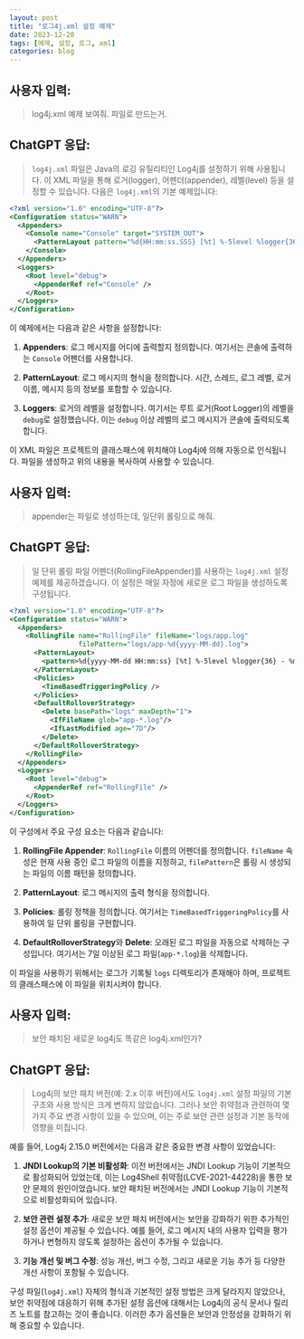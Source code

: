```yaml
---
layout: post
title: "로그4j.xml 설정 예제"
date: 2023-12-20
tags: [예제, 설정, 로그, xml]
categories: blog
---
```


## 사용자 입력:
> log4j.xml 예제 보여줘. 파일로 만드는거.

## ChatGPT 응답:
> `log4j.xml` 파일은 Java의 로깅 유틸리티인 Log4j를 설정하기 위해 사용됩니다. 이 XML 파일을 통해 로거(logger), 어펜더(appender), 레벨(level) 등을 설정할 수 있습니다. 다음은 `log4j.xml`의 기본 예제입니다:

```xml
<?xml version="1.0" encoding="UTF-8"?>
<Configuration status="WARN">
  <Appenders>
    <Console name="Console" target="SYSTEM_OUT">
      <PatternLayout pattern="%d{HH:mm:ss.SSS} [%t] %-5level %logger{36} - %msg%n" />
    </Console>
  </Appenders>
  <Loggers>
    <Root level="debug">
      <AppenderRef ref="Console" />
    </Root>
  </Loggers>
</Configuration>
```

이 예제에서는 다음과 같은 사항을 설정합니다:

1. **Appenders**: 로그 메시지를 어디에 출력할지 정의합니다. 여기서는 콘솔에 출력하는 `Console` 어펜더를 사용합니다.

2. **PatternLayout**: 로그 메시지의 형식을 정의합니다. 시간, 스레드, 로그 레벨, 로거 이름, 메시지 등의 정보를 포함할 수 있습니다.

3. **Loggers**: 로거의 레벨을 설정합니다. 여기서는 루트 로거(Root Logger)의 레벨을 `debug`로 설정했습니다. 이는 `debug` 이상 레벨의 로그 메시지가 콘솔에 출력되도록 합니다.

이 XML 파일은 프로젝트의 클래스패스에 위치해야 Log4j에 의해 자동으로 인식됩니다. 파일을 생성하고 위의 내용을 복사하여 사용할 수 있습니다.

## 사용자 입력:
> appender는 파일로 생성하는데, 일단위 롤링으로 해줘.

## ChatGPT 응답:
> 일 단위 롤링 파일 어펜더(RollingFileAppender)를 사용하는 `log4j.xml` 설정 예제를 제공하겠습니다. 이 설정은 매일 자정에 새로운 로그 파일을 생성하도록 구성됩니다. 

```xml
<?xml version="1.0" encoding="UTF-8"?>
<Configuration status="WARN">
  <Appenders>
    <RollingFile name="RollingFile" fileName="logs/app.log" 
                 filePattern="logs/app-%d{yyyy-MM-dd}.log">
      <PatternLayout>
        <pattern>%d{yyyy-MM-dd HH:mm:ss} [%t] %-5level %logger{36} - %msg%n</pattern>
      </PatternLayout>
      <Policies>
        <TimeBasedTriggeringPolicy />
      </Policies>
      <DefaultRolloverStrategy>
        <Delete basePath="logs" maxDepth="1">
          <IfFileName glob="app-*.log"/>
          <IfLastModified age="7D"/>
        </Delete>
      </DefaultRolloverStrategy>
    </RollingFile>
  </Appenders>
  <Loggers>
    <Root level="debug">
      <AppenderRef ref="RollingFile" />
    </Root>
  </Loggers>
</Configuration>
```

이 구성에서 주요 구성 요소는 다음과 같습니다:

1. **RollingFile Appender**: `RollingFile` 이름의 어펜더를 정의합니다. `fileName` 속성은 현재 사용 중인 로그 파일의 이름을 지정하고, `filePattern`은 롤링 시 생성되는 파일의 이름 패턴을 정의합니다.

2. **PatternLayout**: 로그 메시지의 출력 형식을 정의합니다.

3. **Policies**: 롤링 정책을 정의합니다. 여기서는 `TimeBasedTriggeringPolicy`를 사용하여 일 단위 롤링을 구현합니다.

4. **DefaultRolloverStrategy**와 **Delete**: 오래된 로그 파일을 자동으로 삭제하는 구성입니다. 여기서는 7일 이상된 로그 파일(`app-*.log`)을 삭제합니다.

이 파일을 사용하기 위해서는 로그가 기록될 `logs` 디렉토리가 존재해야 하며, 프로젝트의 클래스패스에 이 파일을 위치시켜야 합니다.

## 사용자 입력:
> 보안 패치된 새로운 log4j도 똑같은 log4j.xml인가?

## ChatGPT 응답:
> Log4j의 보안 패치 버전(예: 2.x 이후 버전)에서도 `log4j.xml` 설정 파일의 기본 구조와 사용 방식은 크게 변하지 않았습니다. 그러나 보안 취약점과 관련하여 몇 가지 주요 변경 사항이 있을 수 있으며, 이는 주로 보안 관련 설정과 기본 동작에 영향을 미칩니다.

예를 들어, Log4j 2.15.0 버전에서는 다음과 같은 중요한 변경 사항이 있었습니다:

1. **JNDI Lookup의 기본 비활성화**: 이전 버전에서는 JNDI Lookup 기능이 기본적으로 활성화되어 있었는데, 이는 Log4Shell 취약점(LCVE-2021-44228)을 통한 보안 문제의 원인이었습니다. 보안 패치된 버전에서는 JNDI Lookup 기능이 기본적으로 비활성화되어 있습니다.

2. **보안 관련 설정 추가**: 새로운 보안 패치 버전에서는 보안을 강화하기 위한 추가적인 설정 옵션이 제공될 수 있습니다. 예를 들어, 로그 메시지 내의 사용자 입력을 평가하거나 변형하지 않도록 설정하는 옵션이 추가될 수 있습니다.

3. **기능 개선 및 버그 수정**: 성능 개선, 버그 수정, 그리고 새로운 기능 추가 등 다양한 개선 사항이 포함될 수 있습니다.

구성 파일(`log4j.xml`) 자체의 형식과 기본적인 설정 방법은 크게 달라지지 않았으나, 보안 취약점에 대응하기 위해 추가된 설정 옵션에 대해서는 Log4j의 공식 문서나 릴리즈 노트를 참고하는 것이 좋습니다. 이러한 추가 옵션들은 보안과 안정성을 강화하기 위해 중요할 수 있습니다.


